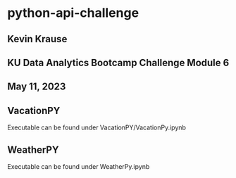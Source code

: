 # python-api-challenge
## Kevin Krause
## KU Data Analytics Bootcamp Challenge Module 6
## May 11, 2023

##  VacationPY
Executable can be found under VacationPY/VacationPy.ipynb

## WeatherPY
Executable can be found under WeatherPy.ipynb
